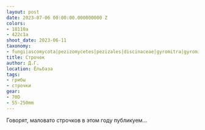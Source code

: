```yaml
---
layout: post
date: 2023-07-06 00:00:00.000000000 Z
colors:
- 18110a
- 422c1a
shoot_date: 2023-06-11
taxonomy:
- fungi|ascomycota|pezizomycetes|pezizales|discinaceae|gyromitra|gyromitra esculenta
title: Строчок
author: Д.Г.
location: Ёльбаза
tags:
- грибы
- строчки
gear:
- 70D
- 55-250mm
---
```

Говорят, маловато строчков в этом году публикуем...


